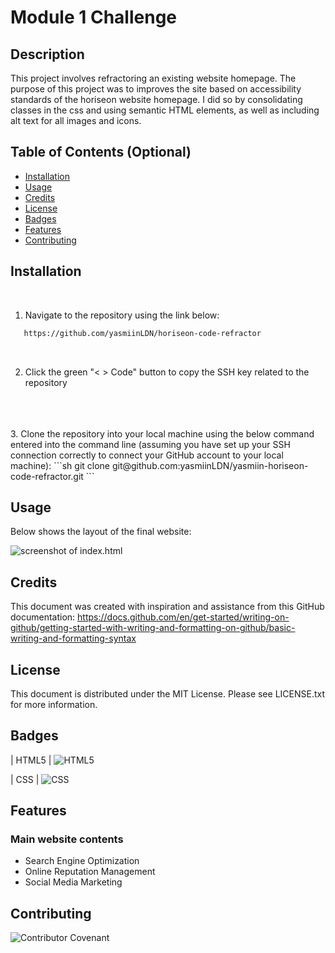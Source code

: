 # Module 1 Challenge

## Description 

This project involves refractoring an existing website homepage. The purpose of this project was to improves the site based on accessibility standards of the horiseon website homepage. I did so by consolidating classes in the css and using semantic HTML elements, as well as including alt text for all images and icons.

## Table of Contents (Optional)

* [Installation](#installation)
* [Usage](#usage)
* [Credits](#credits)
* [License](#license)
* [Badges](#badges)
* [Features](#features)
* [Contributing](#contributing)

## Installation
<br>

1. Navigate to the repository using the link below: 

```sh
   https://github.com/yasmiinLDN/horiseon-code-refractor
   ```
<br>

2. Click the green "< > Code" button to copy the SSH key related to the repository
<br>
<br>
<br>
3. Clone the repository into your local machine using the below command entered into the command line (assuming you have set up your SSH connection correctly to connect your GitHub account to your local machine):
   ```sh
   git clone git@github.com:yasmiinLDN/yasmiin-horiseon-code-refractor.git
   ```


## Usage 

Below shows the layout of the final website:

![screenshot of index.html](./assets/images/Screenshot-2.png)


## Credits

This document was created with inspiration and assistance from this GitHub documentation: https://docs.github.com/en/get-started/writing-on-github/getting-started-with-writing-and-formatting-on-github/basic-writing-and-formatting-syntax


## License

This document is distributed under the MIT License. Please see LICENSE.txt for more information.

## Badges

| HTML5            | ![HTML5](https://img.shields.io/badge/html5-%23E34F26.svg?style=for-the-badge&logo=html5&logoColor=white)   

| CSS            | ![CSS](https://img.shields.io/badge/CSS-239120?&style=for-the-badge&logo=css3&logoColor=white) 


## Features

### Main website contents
- Search Engine Optimization
- Online Reputation Management
- Social Media Marketing

## Contributing

![Contributor Covenant](https://img.shields.io/badge/Contributor%20Covenant-2.1-4baaaa.svg)  

